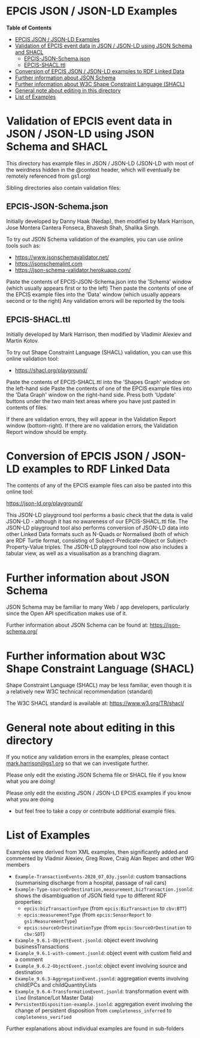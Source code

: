 # EPCIS JSON / JSON-LD Examples

<!-- markdown-toc start - Don't edit this section. Run M-x markdown-toc-refresh-toc -->
**Table of Contents**

- [EPCIS JSON / JSON-LD Examples](#epcis-json--json-ld-examples)
- [Validation of EPCIS event data in JSON / JSON-LD using JSON Schema and SHACL](#validation-of-epcis-event-data-in-json--json-ld-using-json-schema-and-shacl)
    - [EPCIS-JSON-Schema.json](#epcis-json-schemajson)
    - [EPCIS-SHACL.ttl](#epcis-shaclttl)
- [Conversion of EPCIS JSON / JSON-LD examples to RDF Linked Data](#conversion-of-epcis-json--json-ld-examples-to-rdf-linked-data)
- [Further information about JSON Schema](#further-information-about-json-schema)
- [Further information about W3C Shape Constraint Language (SHACL)](#further-information-about-w3c-shape-constraint-language-shacl)
- [General note about editing in this directory](#general-note-about-editing-in-this-directory)
- [List of Examples](#list-of-examples)

<!-- markdown-toc end -->

# Validation of EPCIS event data in JSON / JSON-LD using JSON Schema and SHACL

This directory has example files in JSON / JSON-LD  (JSON-LD with most of the  weirdness hidden in the @context header, which will eventually be remotely referenced from gs1.org)

Sibling directories also contain validation files:

## EPCIS-JSON-Schema.json

Initially developed by Danny Haak (Nedap), then modified by Mark Harrison,  Jose Montera Cantera Fonseca, Bhavesh Shah, Shalika Singh.

To try out JSON Schema validation of the examples, you can use online tools such as:

- https://www.jsonschemavalidator.net/
- https://jsonschemalint.com
- https://json-schema-validator.herokuapp.com/

Paste the contents of EPCIS-JSON-Schema.json into the 'Schema' window (which usually appears first or to the left)
Then paste the contents of one of the EPCIS example files into the 'Data' window (which usually appears second or to the right)
Any validation errors will be reported by the tools

## EPCIS-SHACL.ttl

Initially developed by Mark Harrison, then modified by Vladimir Alexiev and Martin Kotov.

To try out Shape Constraint Language (SHACL) validation, you can use this online validation tool:

- https://shacl.org/playground/

Paste the contents of EPCIS-SHACL.ttl into the 'Shapes Graph' window on the left-hand side
Paste the contents of one of the EPCIS example files into the 'Data Graph' window on the right-hand side.
Press both 'Update' buttons under the two  main text areas where you have just pasted in contents of files.

If there are validation errors, they will appear in the Validation Report window (bottom-right).
If there are no validation errors, the Validation Report window should be empty.

# Conversion of EPCIS JSON / JSON-LD examples to RDF Linked Data

The contents of any of the EPCIS example files can also be pasted into this online tool:

https://json-ld.org/playground/

This JSON-LD playground tool performs a basic check that the data is valid JSON-LD - although it has no awareness of our EPCIS-SHACL.ttl file.
The JSON-LD playground tool also performs conversion of JSON-LD data into other Linked Data formats such as N-Quads or Normalised (both of which are RDF Turtle format, consisting of Subject-Predicate-Object or Subject-Property-Value triples.
The JSON-LD playground tool now also includes a tabular view, as well as a visualisation as  a branching diagram.

# Further information about JSON Schema

JSON Schema may be familiar to many Web / app developers, particularly since the Open API specification makes use of it.

Further information about JSON Schema can be found at: https://json-schema.org/

# Further information about W3C Shape Constraint Language (SHACL)

Shape Constraint Language (SHACL) may be less familiar, even though it is a relatively new W3C technical recommendation (standard)

The W3C SHACL standard is available at: https://www.w3.org/TR/shacl/

# General note about editing in this directory

If you notice any validation errors in the examples, please contact mark.harrison@gs1.org so that we can investigate further.

Please only edit the existing JSON Schema file or SHACL file if you know what you are doing!

Please only edit the existing JSON / JSON-LD EPCIS examples if you know what you are doing 
- but feel free to take a copy or contribute additional example files.

# List of Examples

Examples were derived from XML examples, then significantly added and commented by Vladmir Alexiev, Greg Rowe, Craig Alan Repec and other WG members

- `Example-TransactionEvents-2020_07_03y.jsonld`: custom transactions (summarising discharge from a hospital, passage of rail cars)
- `Example-Type-sourceOrDestination,measurement,bizTransaction.jsonld`: shows the disambiguation of JSON field `type` to different RDF properties:
  - `epcis:bizTransactionType` (from `epcis:BizTransaction` to `cbv:BTT`)
  - `epcis:measurementType` (from `epcis:SensorReport` to `gs1:MeasurementType`)
  - `epcis:sourceOrDestinationType` (from `epcis:SourceOrDestination` to `cbv:SDT`)
- `Example_9.6.1-ObjectEvent.jsonld`: object event involving businessTransactions
- `Example_9.6.1-with-comment.jsonld`: object event with custom field and a comment
- `Example_9.6.2-ObjectEvent.jsonld`: object event involving source and destination
- `Example_9.6.3-AggregationEvent.jsonld`: aggregation events involving childEPCs and childQuantityLists
- `Example_9.6.4-TransformationEvent.jsonld`: transformation event with `ilmd` (Instance/Lot Master Data)
- `PersistentDisposition-example.jsonld`: aggregation event involving the change of persistent disposition from `completeness_inferred` to `completeness_verified`

Further explanations about individual examples are found in sub-folders
